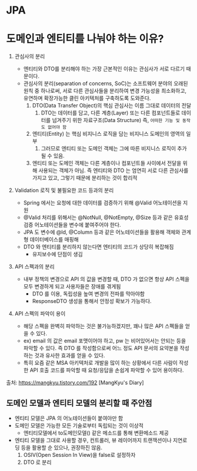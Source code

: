 # JPA

# 도메인과 엔티티를 나눠야 하는 이유?
1. 관심사의 분리 
   - 엔티티와 DTO를 분리해야 하는 가장 근본적인 이유는 관심사가 서로 다르기 때문이다. 
   - 관심사의 분리(separation of concerns, SoC)는 소프트웨어 분야의 오래된 원칙 중 하나로써, 서로 다른 관심사들을 분리하여 변경 가능성을 최소화하고, 유연하며 확장가능한 클린 아키텍처를 구축하도록 도와준다. 
     1. DTO(Data Transfer Object)의 핵심 관심사는 이름 그대로 데이터의 전달 
        1. DTO는 데이터를 담고, 다른 계층(Layer) 또는 다른 컴포넌트들로 데이터를 넘겨주기 위한 자료구조(Data Structure) 즉, `어떠한 기능 및 동작도 없어야 함` 
     2. 엔티티(Entity) 는 핵심 비지니스 로직을 담는 비지니스 도메인의 영역의 일부 
        1. 그러므로 엔티티 또는 도메인 객체는 그에 따른 비지니스 로직이 추가될 수 있음. 
     3. 엔티티 또는 도메인 객체는 다른 계층이나 컴포넌트들 사이에서 전달을 위해 사용되는 객체가 아님.
   즉 엔티티와 DTO 는 엄연히 서로 다른 관심사를 가지고 있고, 그렇기 때문에 분리하는 것이 합리적
   
2. Validation 로직 및 불필요한 코드 등과의 분리 
   - Spring 에서는 요청에 대한 데이터를 검증하기 위해 @Valid 어노테이션을 지원
   - @Valid 처리를 위해서는 @NotNull, @NotEmpty, @Size 등과 같은 유효성 검증 어노테이션들을 변수에 붙여주어야 한다. 
   - JPA 도 변수에 @Id, @Column 등과 같은 어노테이션들을 활용해 객체와 관계형 데이터베이스를 매핑해 
   - DTO 와 엔티티를 분리하지 않는다면 엔티티의 코드가 상당히 복잡해짐
     - 유지보수에 단점이 생김

3. API 스펙과의 분리 
   - 내부 정책의 변경으로 API 의 값을 변경할 때, DTO 가 없으면 항상 API 스펙을 모두 변경하게 되고 사용자들은 장애를 겪게됨
     - DTO 를 이용, 독립성을 높여 변경의 전파를 막아야함
     - ResponseDTO 생성을 통해서 안정성 확보가 가능하다.
     
4. API 스펙의 파악이 용이
   - 해당 스펙을 완벽히 파악하는 것은 불가능하겠지만, 꽤나 많은 API 스펙들을 얻을 수 있다. 
   - ex) email 의 값은 email 포맷이어야 하고, pw 는 비어있어서는 안되는 등을 파악할 수 있다.
     즉 DTO 를 작성함으로써 어느 정도 API 문서의 요약본을 작성하는 것과 유사한 효과를 얻을 수 있다.
   - 특히 요즘 같은 MSA 아키텍처로 개발을 많이 하는 상황에서 다른 사람이 작성한 API 호출 코드를 파악할 때 요청/응답을 손쉽게 파악할 수 있어 용이하다.


출처: https://mangkyu.tistory.com/192 [MangKyu's Diary]

## 도메인 모델과 엔티티 모델의 분리할 때 주안점

- 엔티티 모델은 JPA 의 어노테이션들이 붙여야만 함
- 도메인 모델은 가능한 모든 기술로부터 독립되는 것이 이상적 
  - 엔티티모델에서 to도메인모델() 같은 메소드를 통해 변환메소드 제공 
- 엔티티 모델을 그대로 사용할 경우, 컨트롤러, 뷰 레이어까지 트랜잭션이나 지연로딩 등을 활용할 순 있으나, 권장하진 않음.
  1) OSIV(Open Session In View)을 false로 설정하자 
  2) DTO 로 분리


